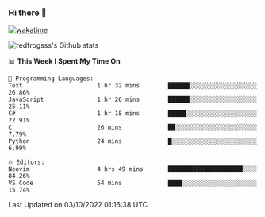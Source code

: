 ### Hi there 👋

[![wakatime](https://wakatime.com/badge/user/2cbd8003-b8b8-4565-92d7-ad9c23ff1846.svg)](https://wakatime.com/@2cbd8003-b8b8-4565-92d7-ad9c23ff1846)

<img src="https://github-readme-stats.vercel.app/api?username=redfrogsss&show_icons=true" alt="redfrogsss's Github stats"></img>

<!--START_SECTION:waka-->
📊 **This Week I Spent My Time On** 

```text
💬 Programming Languages: 
Text                     1 hr 32 mins        ██████░░░░░░░░░░░░░░░░░░░   26.86% 
JavaScript               1 hr 26 mins        ██████░░░░░░░░░░░░░░░░░░░   25.11% 
C#                       1 hr 18 mins        █████░░░░░░░░░░░░░░░░░░░░   22.91% 
C                        26 mins             ██░░░░░░░░░░░░░░░░░░░░░░░   7.79% 
Python                   24 mins             █░░░░░░░░░░░░░░░░░░░░░░░░   6.99%

🔥 Editors: 
Neovim                   4 hrs 49 mins       █████████████████████░░░░   84.26% 
VS Code                  54 mins             ████░░░░░░░░░░░░░░░░░░░░░   15.74%

```


 Last Updated on 03/10/2022 01:16:38 UTC
<!--END_SECTION:waka-->
